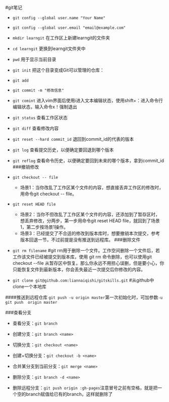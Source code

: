 #git笔记


- `git config --global user.name "Your Name"` 
- `git config --global user.email "email@example.com"`

- `mkdir learngit` 在工作区上新建learngit的文件夹
- `cd learngit` 
	更换到learngit文件夹中
- `pwd` 用于显示当前目录

- `git init` 把这个目录变成Git可以管理的仓库：

- `git add`
- `git commit -m "修改信息"`
- `git comint` 进入vim界面后使用i进入文本编辑状态，使用shift+：进入命令行编辑状态，输入命令x！强制退出
- `git status` 查看工作区状态
- `git diff` 查看修改内容

- `git reset --hard commit_id` 退回到commit_id的代表的版本
- `git log` 查看提交历史，以便确定要回退到哪个版本
- `git reflog` 查看命令历史，以便确定要回到未来的哪个版本，拿到commit_id
###撤销修改
- `git checkout -- file` 
	- 场景1：当你改乱了工作区某个文件的内容，想直接丢弃工作区的修改时，用命令git checkout -- file。
- `git reset HEAD file` 
	- 场景2：当你不但改乱了工作区某个文件的内容，还添加到了暂存区时，想丢弃修改，分两步，第一步用命令git reset HEAD file，就回到了场景1，第二步按场景1操作。
	- 场景3：已经提交了不合适的修改到版本库时，想要撤销本次提交，参考版本回退一节，不过前提是没有推送到远程库。
###删除文件
- `git rm filename` #git rm用于删除一个文件。工作空间删除一个文件后，若工作该文件已经被提交到版本库，使用 git rm 命令删除，也可以使用git checkout --file 从暂存区中恢复。那么你永远不用担心误删，但是要小心，你只能恢复文件到最新版本，你会丢失最近一次提交后你修改的内容。

- `git clone git@github.com:liannaiqishi/gitskills.git` #从github中clone一个本地库

####推送到远程仓库
`git push -u origin master`第一次初始化时，可加参数`-u`
`git push  origin master`

###查看分支
- 查看分支：`git branch`

- 创建分支：`git branch <name>`

- 切换分支：`git checkout <name>`

- 创建+切换分支：`git checkout -b <name>`

- 合并某分支到当前分支：`git merge <name>`

- 删除分支：`git branch -d <name>`

- 删除远程分支：`git push origin :gh-pages`注意冒号之前有空格，就是把一个空的branch赋值给已有的branch，这样就删除了
